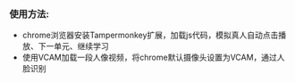 ### 使用方法: <br>
+ chrome浏览器安装Tampermonkey扩展，加载js代码，模拟真人自动点击播放、下一单元、继续学习 <br>
+ 使用VCAM加载一段人像视频，将chrome默认摄像头设置为VCAM，通过人脸识别
